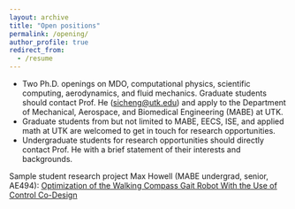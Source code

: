 ```yaml
---
layout: archive
title: "Open positions"
permalink: /opening/
author_profile: true
redirect_from: 
  - /resume
---
```


* Two Ph.D. openings on MDO, computational physics, scientific computing, aerodynamics, and fluid mechanics. Graduate students should contact Prof. He (sicheng@utk.edu) and apply to the Department of Mechanical, Aerospace, and Biomedical Engineering (MABE) at UTK.
* Graduate students from but not limited to MABE, EECS, ISE, and applied math at UTK are welcomed to get in touch for research opportunities.
* Undergraduate students for research opportunities should directly contact Prof. He with a brief statement of their interests and backgrounds.

Sample student research project 
Max Howell (MABE undergrad, senior, AE494): [Optimization of the Walking Compass Gait Robot With the Use of Control Co-Design](../files/2024_Howell.pdf)
